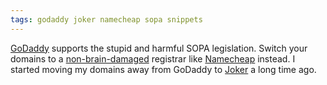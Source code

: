 ```yaml
---
tags: godaddy joker namecheap sopa snippets
---
```


[GoDaddy](/wiki/GoDaddy) supports the stupid and harmful SOPA legislation. Switch your domains to a [non-brain-damaged](http://community.namecheap.com/blog/2011/12/22/we-say-no-to-sopa/) registrar like [Namecheap](http://www.namecheap.com/) instead. I started moving my domains away from GoDaddy to [Joker](/wiki/Joker) a long time ago.
